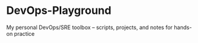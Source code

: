 # DevOps-Playground
My personal DevOps/SRE toolbox – scripts, projects, and notes for hands-on practice
